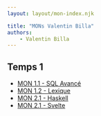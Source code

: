 ```yaml
---
layout: layout/mon-index.njk

title: "MONs Valentin Billa"
authors:
    - Valentin Billa
---
```


## Temps 1

- [MON 1.1 - SQL Avancé](./temps-1.1)
- [MON 1.2 - Lexique](./temps-1.2)
- [MON 2.1 - Haskell](/temps-2.1)
- [MON 2.1 - Svelte](/temps-2.1)
